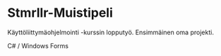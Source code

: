 # Stmrllr-Muistipeli

Käyttöliittymäohjelmointi -kurssin lopputyö. Ensimmäinen oma projekti.

C# / Windows Forms
